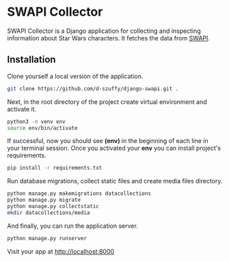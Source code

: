 # SWAPI Collector

SWAPI Collector is a Django application for collecting and inspecting information about Star Wars characters.
It fetches the data from [SWAPI](https://swapi.dev/).

## Installation
Clone yourself a local version of the application.
```bash
git clone https://github.com/d-szuffy/django-swapi.git .
```

Next, in the root directory of the project create virtual environment and activate it.

```bash
python3 -m venv env
source env/bin/activate
```

If successful, now you should see **(env)** in the beginning of each line in your terminal session.
Once you activated your **env** you can install project's requirements.

```bash
pip install -r requirements.txt
```

Run database migrations, collect static files and create media files directory.
```bash
python manage.py makemigrations datacollections
python manage.py migrate
python manage.py collectstatic
mkdir datacollections/media
```

And finally, you can run the application server.
```bash
python manage.py runserver
```

Visit your app at [http://localhost:8000](http://localhost:8000)
